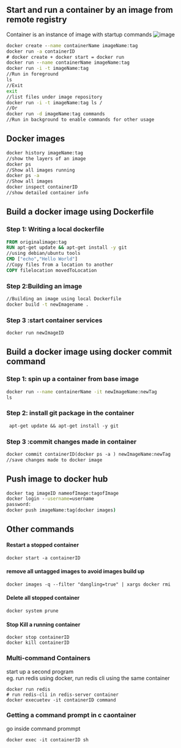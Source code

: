 ## Start and run a container by an image from remote registry
Container is an instance of image with startup commands
![image](https://user-images.githubusercontent.com/49420214/124324032-44055980-db50-11eb-8a62-32637d4d9c1d.png)


```cmd
docker create --name containerName imageName:tag  
docker run -a containerID 
# docker create + docker start = docker run 
docker run --name containerName imageName:tag 
docker run -i -t imageName:tag 
//Run in foreground
ls
//Exit
exit
//list files under image repository 
docker run -i -t imageName:tag ls /
//Or
docker run -d imageName:tag commands
//Run in background to enable commands for other usage

```
## Docker images
```cmd
docker history imageName:tag
//show the layers of an image
docker ps
//Show all images running
docker ps -a
//Show all images 
docker inspect containerID
//show detailed container info
``` 
## Build a docker image using Dockerfile

### Step 1: Writing a local dockerfile
```DockerFile
FROM originalimage:tag
RUN apt-get update && apt-get install -y git
//using debian/ubuntu tools
CMD ["echo","Hello World"]
//Copy files from a location to another
COPY filelocation movedToLocation
```
### Step 2:Building an image
```cmd
//Building an image using local Dockerfile
docker build -t newImagename .
```
### Step 3 :start container services
```cmd
docker run newImageID 
```
## Build a docker image using docker commit command
### Step 1: spin up a container from base image 
```cmd
docker run --name containerName -it newImageName:newTag
ls
```
### Step 2: install git package in the container
```DockerFile
 apt-get update && apt-get install -y git
```
### Step 3 :commit changes made in container
```DockerFile
docker commit containerID(docker ps -a ) newImageName:newTag
//save changes made to docker image
```
## Push image to docker hub
```cmd
docker tag imageID nameofImage:tagofImage
docker login --username=username
password:
docker push imageName:tag(docker images)
```
## Other commands
#### Restart a stopped container
```
docker start -a containerID
```
#### remove all untagged images to avoid images build up
```
docker images -q --filter "dangling=true" | xargs docker rmi
```
#### Delete all stopped container
```
docker system prune
```
#### Stop Kill a running container
```
docker stop containerID
docker kill containerID
```
### Multi-command Containers
start up a second program\
eg. run redis using docker, run redis cli using the same container
```
docker run redis
# run redis-cli in redis-server container
docker execuetev -it containerID command
```
### Getting a command prompt in c caontainer
go inside command prommpt
 ```
 docker exec -it containerID sh
 ```
 
